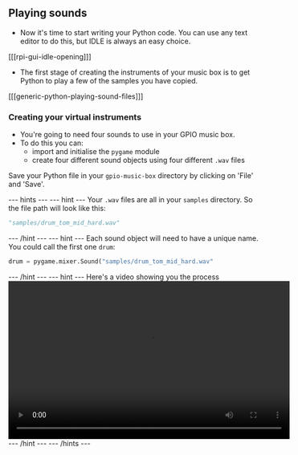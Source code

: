## Playing sounds

- Now it's time to start writing your Python code. You can use any text editor to do this, but IDLE is always an easy choice.

[[[rpi-gui-idle-opening]]]

- The first stage of creating the instruments of your music box is to get Python to play a few of the samples you have copied.

[[[generic-python-playing-sound-files]]]

### Creating your virtual instruments

- You're going to need four sounds to use in your GPIO music box.
- To do this you can:
  - import and initialise the `pygame` module
  - create four different sound objects using four different `.wav` files

Save your Python file in your `gpio-music-box` directory by clicking on 'File' and 'Save'.

--- hints --- --- hint ---
Your `.wav` files are all in your `samples` directory. So the file path will look like this:
```python
"samples/drum_tom_mid_hard.wav"
```
--- /hint --- --- hint ---
Each sound object will need to have a unique name. You could call the first one `drum`:
```python
drum = pygame.mixer.Sound("samples/drum_tom_mid_hard.wav"
```
--- /hint --- --- hint ---
Here's a video showing you the process
<video width="560" height="315" controls>
<source src="images/gpio-music-box-4.webm" type="video/webm">
Try using Firefox or Chrome for WebM support
</video>
--- /hint --- --- /hints ---

